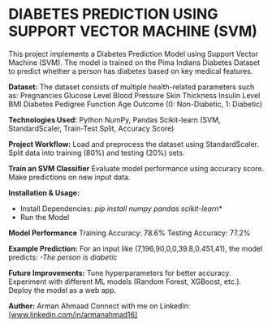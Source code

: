 # DIABETES PREDICTION USING SUPPORT VECTOR MACHINE (SVM)

This project implements a Diabetes Prediction Model using Support Vector Machine (SVM). The model is trained on the Pima Indians Diabetes Dataset to predict whether a person has diabetes based on key medical features.

**Dataset:**
The dataset consists of multiple health-related parameters such as:
Pregnancies
Glucose Level
Blood Pressure
Skin Thickness
Insulin Level
BMI
Diabetes Pedigree Function
Age
Outcome (0: Non-Diabetic, 1: Diabetic)

**Technologies Used:**
Python
NumPy, Pandas
Scikit-learn (SVM, StandardScaler, Train-Test Split, Accuracy Score)

**Project Workflow:**
Load and preprocess the dataset using StandardScaler.
Split data into training (80%) and testing (20%) sets.

**Train an SVM Classifier**
Evaluate model performance using accuracy score.
Make predictions on new input data.

**Installation & Usage:**
* Install Dependencies: *pip install numpy pandas scikit-learn**
* Run the Model
  
**Model Performance**
Training Accuracy: 78.6%
Testing Accuracy: 77.2%

**Example Prediction:**
For an input like (7,196,90,0,0,39.8,0.451,41), the model predicts:
*-The person is diabetic*

**Future Improvements:**
Tune hyperparameters for better accuracy.
Experiment with different ML models (Random Forest, XGBoost, etc.).
Deploy the model as a web app.

**Author:**
Arman Ahmaad
Connect with me on LinkedIn: [www.linkedin.com/in/armanahmad16]
